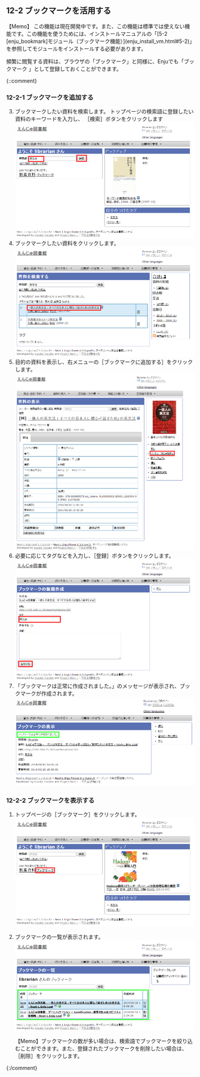 <a name="12-2" />

12-2 ブックマークを活用する
---------------------------

<div class="alert alert-info" markdown="1">【Memo】
この機能は現在開発中です。また、この機能は標準では使えない機能です。この機能を使うためには、インストールマニュアルの「[5-2 [enju_bookmark]モジュール（ブックマーク機能）](enju_install_vm.html#5-2)」を参照してモジュールをインストールする必要があります。
</div>

頻繁に閲覧する資料は、ブラウザの「ブックマーク」と同様に、Enjuでも「ブックマーク
」として登録しておくことができます。


{::comment}

<a name="12-2-1" />

### 12-2-1 ブックマークを追加する

3. ブックマークしたい資料を検索します。
トップページの検索語に登録したい資料のキーワードを入力し、
［検索］ボタンをクリックします
   ![検索機能を使用](assets/images/image_operation_286.png)
4. ブックマークしたい資料をクリックします。  
   ![ブックマークしたい資料をクリック](assets/images/image_operation_288.png)
5. 目的の資料を表示し、右メニューの［ブックマークに追加する］をクリックします。  
   ![ブックマークに追加する](assets/images/image_operation_290.png)
6. 必要に応じてタグなどを入力し、［登録］ボタンをクリックします。  
   ![ブックマークを作成](assets/images/image_operation_291.png)
7. 「ブックマークは正常に作成されました。」のメッセージが表示され、ブックマークが作成されます。
    ![ブックマークを作成されました](assets/images/image_operation_291_2.png)

<a name="12-2-2" />

### 12-2-2 ブックマークを表示する

1. トップページの［ブックマーク］をクリックします。  
   ![ブックマーク](assets/images/image_operation_bookmark.png)
2. ブックマークの一覧が表示されます。  
   ![ブックマーク一覧](assets/images/image_operation_294.png)

	<div class="alert alert-info">【Memo】ブックマークの数が多い場合は、検索語でブックマークを絞り込むことができます。また、登録されたブックマークを削除したい場合は、［削除］をクリックします。
	</div>
{:/comment}

